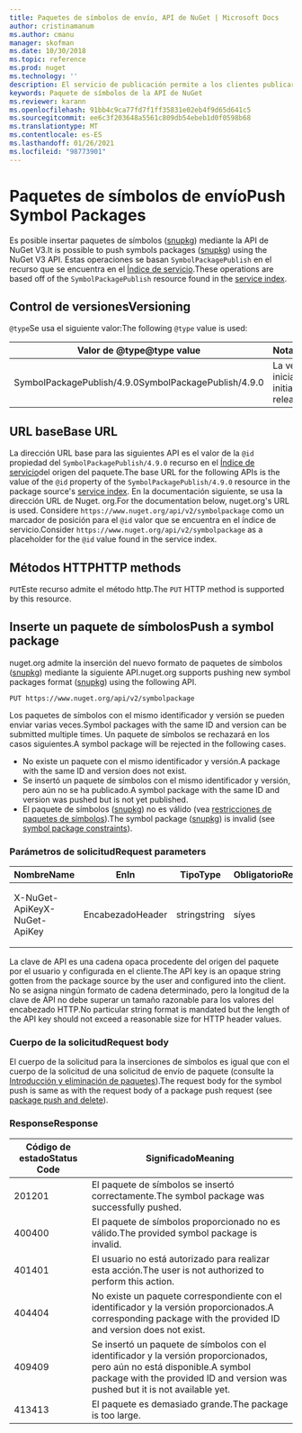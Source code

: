 ```yaml
---
title: Paquetes de símbolos de envío, API de NuGet | Microsoft Docs
author: cristinamanum
ms.author: cmanu
manager: skofman
ms.date: 10/30/2018
ms.topic: reference
ms.prod: nuget
ms.technology: ''
description: El servicio de publicación permite a los clientes publicar paquetes de símbolos nuevos.
keywords: Paquete de símbolos de la API de NuGet
ms.reviewer: karann
ms.openlocfilehash: 91bb4c9ca77fd7f1ff35831e02eb4f9d65d641c5
ms.sourcegitcommit: ee6c3f203648a5561c809db54ebeb1d0f0598b68
ms.translationtype: MT
ms.contentlocale: es-ES
ms.lasthandoff: 01/26/2021
ms.locfileid: "98773901"
---
```

# <a name="push-symbol-packages"></a><span data-ttu-id="72168-104">Paquetes de símbolos de envío</span><span class="sxs-lookup"><span data-stu-id="72168-104">Push Symbol Packages</span></span>

<span data-ttu-id="72168-105">Es posible insertar paquetes de símbolos ([snupkg](../create-packages/Symbol-Packages-snupkg.md)) mediante la API de NuGet V3.</span><span class="sxs-lookup"><span data-stu-id="72168-105">It is possible to push symbols packages ([snupkg](../create-packages/Symbol-Packages-snupkg.md)) using the NuGet V3 API.</span></span>
<span data-ttu-id="72168-106">Estas operaciones se basan `SymbolPackagePublish` en el recurso que se encuentra en el [Índice de servicio](service-index.md).</span><span class="sxs-lookup"><span data-stu-id="72168-106">These operations are based off of the `SymbolPackagePublish` resource found in the [service index](service-index.md).</span></span>

## <a name="versioning"></a><span data-ttu-id="72168-107">Control de versiones</span><span class="sxs-lookup"><span data-stu-id="72168-107">Versioning</span></span>

<span data-ttu-id="72168-108">`@type`Se usa el siguiente valor:</span><span class="sxs-lookup"><span data-stu-id="72168-108">The following `@type` value is used:</span></span>

<span data-ttu-id="72168-109">Valor de @type</span><span class="sxs-lookup"><span data-stu-id="72168-109">@type value</span></span>                 | <span data-ttu-id="72168-110">Notas</span><span class="sxs-lookup"><span data-stu-id="72168-110">Notes</span></span>
--------------------        | -----
<span data-ttu-id="72168-111">SymbolPackagePublish/4.9.0</span><span class="sxs-lookup"><span data-stu-id="72168-111">SymbolPackagePublish/4.9.0</span></span>  | <span data-ttu-id="72168-112">La versión inicial</span><span class="sxs-lookup"><span data-stu-id="72168-112">The initial release</span></span>

## <a name="base-url"></a><span data-ttu-id="72168-113">URL base</span><span class="sxs-lookup"><span data-stu-id="72168-113">Base URL</span></span>

<span data-ttu-id="72168-114">La dirección URL base para las siguientes API es el valor de la `@id` propiedad del `SymbolPackagePublish/4.9.0` recurso en el [Índice de servicio](service-index.md)del origen del paquete.</span><span class="sxs-lookup"><span data-stu-id="72168-114">The base URL for the following APIs is the value of the `@id` property of the `SymbolPackagePublish/4.9.0` resource in the package source's [service index](service-index.md).</span></span> <span data-ttu-id="72168-115">En la documentación siguiente, se usa la dirección URL de Nuget. org.</span><span class="sxs-lookup"><span data-stu-id="72168-115">For the documentation below, nuget.org's URL is used.</span></span> <span data-ttu-id="72168-116">Considere `https://www.nuget.org/api/v2/symbolpackage` como un marcador de posición para el `@id` valor que se encuentra en el índice de servicio.</span><span class="sxs-lookup"><span data-stu-id="72168-116">Consider `https://www.nuget.org/api/v2/symbolpackage` as a placeholder for the `@id` value found in the service index.</span></span>

## <a name="http-methods"></a><span data-ttu-id="72168-117">Métodos HTTP</span><span class="sxs-lookup"><span data-stu-id="72168-117">HTTP methods</span></span>

<span data-ttu-id="72168-118">`PUT`Este recurso admite el método http.</span><span class="sxs-lookup"><span data-stu-id="72168-118">The `PUT` HTTP method is supported by this resource.</span></span> 

## <a name="push-a-symbol-package"></a><span data-ttu-id="72168-119">Inserte un paquete de símbolos</span><span class="sxs-lookup"><span data-stu-id="72168-119">Push a symbol package</span></span>

<span data-ttu-id="72168-120">nuget.org admite la inserción del nuevo formato de paquetes de símbolos ([snupkg](../create-packages/Symbol-Packages-snupkg.md)) mediante la siguiente API.</span><span class="sxs-lookup"><span data-stu-id="72168-120">nuget.org supports pushing new symbol packages format ([snupkg](../create-packages/Symbol-Packages-snupkg.md)) using the following API.</span></span> 

```
PUT https://www.nuget.org/api/v2/symbolpackage
```

<span data-ttu-id="72168-121">Los paquetes de símbolos con el mismo identificador y versión se pueden enviar varias veces.</span><span class="sxs-lookup"><span data-stu-id="72168-121">Symbol packages with the same ID and version can be submitted multiple times.</span></span> <span data-ttu-id="72168-122">Un paquete de símbolos se rechazará en los casos siguientes.</span><span class="sxs-lookup"><span data-stu-id="72168-122">A symbol package will be rejected in the following cases.</span></span>
- <span data-ttu-id="72168-123">No existe un paquete con el mismo identificador y versión.</span><span class="sxs-lookup"><span data-stu-id="72168-123">A package with the same ID and version does not exist.</span></span>
- <span data-ttu-id="72168-124">Se insertó un paquete de símbolos con el mismo identificador y versión, pero aún no se ha publicado.</span><span class="sxs-lookup"><span data-stu-id="72168-124">A symbol package with the same ID and version was pushed but is not yet published.</span></span>
- <span data-ttu-id="72168-125">El paquete de símbolos ([snupkg](../create-packages/Symbol-Packages-snupkg.md)) no es válido (vea [restricciones de paquetes de símbolos](../create-packages/Symbol-Packages-snupkg.md)).</span><span class="sxs-lookup"><span data-stu-id="72168-125">The symbol package ([snupkg](../create-packages/Symbol-Packages-snupkg.md)) is invalid (see [symbol package constraints](../create-packages/Symbol-Packages-snupkg.md)).</span></span>

### <a name="request-parameters"></a><span data-ttu-id="72168-126">Parámetros de solicitud</span><span class="sxs-lookup"><span data-stu-id="72168-126">Request parameters</span></span>

<span data-ttu-id="72168-127">Nombre</span><span class="sxs-lookup"><span data-stu-id="72168-127">Name</span></span>           | <span data-ttu-id="72168-128">En</span><span class="sxs-lookup"><span data-stu-id="72168-128">In</span></span>     | <span data-ttu-id="72168-129">Tipo</span><span class="sxs-lookup"><span data-stu-id="72168-129">Type</span></span>   | <span data-ttu-id="72168-130">Obligatorio</span><span class="sxs-lookup"><span data-stu-id="72168-130">Required</span></span> | <span data-ttu-id="72168-131">Notas</span><span class="sxs-lookup"><span data-stu-id="72168-131">Notes</span></span>
-------------- | ------ | ------ | -------- | -----
<span data-ttu-id="72168-132">X-NuGet-ApiKey</span><span class="sxs-lookup"><span data-stu-id="72168-132">X-NuGet-ApiKey</span></span> | <span data-ttu-id="72168-133">Encabezado</span><span class="sxs-lookup"><span data-stu-id="72168-133">Header</span></span> | <span data-ttu-id="72168-134">string</span><span class="sxs-lookup"><span data-stu-id="72168-134">string</span></span> | <span data-ttu-id="72168-135">sí</span><span class="sxs-lookup"><span data-stu-id="72168-135">yes</span></span>      | <span data-ttu-id="72168-136">Por ejemplo: `X-NuGet-ApiKey: {USER_API_KEY}`</span><span class="sxs-lookup"><span data-stu-id="72168-136">For example, `X-NuGet-ApiKey: {USER_API_KEY}`</span></span>

<span data-ttu-id="72168-137">La clave de API es una cadena opaca procedente del origen del paquete por el usuario y configurada en el cliente.</span><span class="sxs-lookup"><span data-stu-id="72168-137">The API key is an opaque string gotten from the package source by the user and configured into the client.</span></span> <span data-ttu-id="72168-138">No se asigna ningún formato de cadena determinado, pero la longitud de la clave de API no debe superar un tamaño razonable para los valores del encabezado HTTP.</span><span class="sxs-lookup"><span data-stu-id="72168-138">No particular string format is mandated but the length of the API key should not exceed a reasonable size for HTTP header values.</span></span>

### <a name="request-body"></a><span data-ttu-id="72168-139">Cuerpo de la solicitud</span><span class="sxs-lookup"><span data-stu-id="72168-139">Request body</span></span>

<span data-ttu-id="72168-140">El cuerpo de la solicitud para la inserciones de símbolos es igual que con el cuerpo de la solicitud de una solicitud de envío de paquete (consulte la [Introducción y eliminación de paquetes](package-publish-resource.md)).</span><span class="sxs-lookup"><span data-stu-id="72168-140">The request body for the symbol push is same as with the request body of a package push request (see [package push and delete](package-publish-resource.md)).</span></span> 

### <a name="response"></a><span data-ttu-id="72168-141">Response</span><span class="sxs-lookup"><span data-stu-id="72168-141">Response</span></span>

<span data-ttu-id="72168-142">Código de estado</span><span class="sxs-lookup"><span data-stu-id="72168-142">Status Code</span></span> | <span data-ttu-id="72168-143">Significado</span><span class="sxs-lookup"><span data-stu-id="72168-143">Meaning</span></span>
----------- | -------
<span data-ttu-id="72168-144">201</span><span class="sxs-lookup"><span data-stu-id="72168-144">201</span></span>         | <span data-ttu-id="72168-145">El paquete de símbolos se insertó correctamente.</span><span class="sxs-lookup"><span data-stu-id="72168-145">The symbol package was successfully pushed.</span></span>
<span data-ttu-id="72168-146">400</span><span class="sxs-lookup"><span data-stu-id="72168-146">400</span></span>         | <span data-ttu-id="72168-147">El paquete de símbolos proporcionado no es válido.</span><span class="sxs-lookup"><span data-stu-id="72168-147">The provided symbol package is invalid.</span></span>
<span data-ttu-id="72168-148">401</span><span class="sxs-lookup"><span data-stu-id="72168-148">401</span></span>         | <span data-ttu-id="72168-149">El usuario no está autorizado para realizar esta acción.</span><span class="sxs-lookup"><span data-stu-id="72168-149">The user is not authorized to perform this action.</span></span>
<span data-ttu-id="72168-150">404</span><span class="sxs-lookup"><span data-stu-id="72168-150">404</span></span>         | <span data-ttu-id="72168-151">No existe un paquete correspondiente con el identificador y la versión proporcionados.</span><span class="sxs-lookup"><span data-stu-id="72168-151">A corresponding package with the provided ID and version does not exist.</span></span>
<span data-ttu-id="72168-152">409</span><span class="sxs-lookup"><span data-stu-id="72168-152">409</span></span>         | <span data-ttu-id="72168-153">Se insertó un paquete de símbolos con el identificador y la versión proporcionados, pero aún no está disponible.</span><span class="sxs-lookup"><span data-stu-id="72168-153">A symbol package with the provided ID and version was pushed but it is not available yet.</span></span>
<span data-ttu-id="72168-154">413</span><span class="sxs-lookup"><span data-stu-id="72168-154">413</span></span>         | <span data-ttu-id="72168-155">El paquete es demasiado grande.</span><span class="sxs-lookup"><span data-stu-id="72168-155">The package is too large.</span></span>

